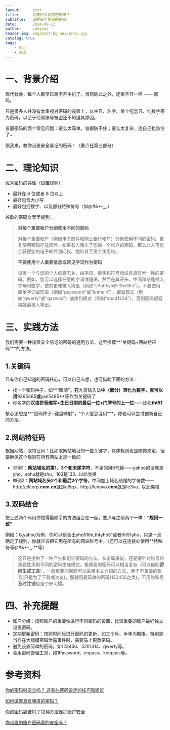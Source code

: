 ```yaml
---
layout:     post
title:      你真的会设置密码吗？
subtitle:   设置安全易记的密码
date:       2024-09-12
author:     Lanyuxs
header-img: img/post-bg-universe.jpg
catalog: true
tags:
    - Std
    - 资源
---
```


# 一、背景介绍

现代社会，每个人都早已离不开手机了，当然除此之外，还离不开一样 —— 密码。

只是很多人并没有太重视对密码的设置上，以生日、名字、某个纪念日、纯数字等为密码，以至于经常账号被盗还不知道其原因。

设置密码的两个常见问题：要么太简单，谁都防不住；要么太复杂，连自己也防住了~

跟我来，教你设置安全易记的密码！（重点在第三部分）

# 二、理论知识

优秀密码的共性（设置规则）：

* 最好在 6 位或者 8 位以上
* 最好包含大小写
* 最好包括数字、以及部分特殊符号（如@#&*-_,.）

谷歌的密码文案里提到：

> **对每个重要帐户分别使用不同的密码**
> 
> 对每个重要帐户（例如电子邮件和网上银行帐户）分别使用不同的密码。重复使用密码存在风险。如果有人猜出了您的一个帐户的密码，那么此人可能会获得您的电子邮件访问权、地址甚至资金使用权。
> 
> **不要使用个人重要信息或常见字词作为密码**
> 
> 设置一个与您的个人信息无关，由字母、数字和符号组成且具有唯一性的密码。例如，您可以选择任意的字词或短语，然后在其开头、中间和结尾插入字母和数字，使其更难被人猜出（例如“sPo0kyh@ll0w3En”）。不要使用简单字词或短语（例如“password”或“letmein”）、键盘模式（例如“qwerty”或“qazwsx”）或序列模式（例如“abcd1234”），否则密码很容易就会被人猜出。

# 三、实践方法

我们需要一种设置安全易记的密码的通用方法，这里推荐**“关键码+网站特征码”**的方法。

## 1.关键码

只有你自己知道的密码核心，可以自己去想，也可借助下面的方法：

* 找一个密码种子，如**“眼睛”**，在**九宫输入法**中（部分）转化为数字，就可以用**9265465**或**yan5465**等作为关键码了
* 你名字的**汉语拼音缩写+生日日期的最后一位+门牌号的上一位**——比如**tht51**

核心思想是**“密码种子+键盘映射”**，**“个人信息混用”**，你也可以尝试创新自己的方法。

## 2.网站特征码

根据网站，取特征码：比如取网站地址的一些关键字，具体规则也是随你来定，但要确保这个规则在所有网站上是一致的

* 举例1：**网站域名的第1、3个和末尾字符**，不足的用0代替——yahoo的话就是yho，sohu就是shu，163是133...以此类推
* 举例2：**网站域名头2个和最后2个字符**，中间加上域名结尾的字符数——http://elcorp.**com.cn**就是el5rp，http://lenovo.**com**就是le3vo...以此类推

## 3.双码结合

把上述两个码用你觉得最顺手的方法组合在一起，要点与之前两个一样：**“规则一致”**

例如：以yahoo为例，你可以组合出yho51tht,thtyho51或者tht51yho，只是一旦确定了规则，你就应该把它用在所有的网站账号中。（还可以在连接处使用**特殊符号@#&*-_,.**等）

> 这只是提供了一种产生和记忆密码的方法，从全局来说，还是要针对账号的重要性采用不同的密码生成模式。极重要的密码可以相当复杂（可以借助**密码生成工具**），一般重要的密码可以采用本文介绍的方法，至于不重要的账号(只是为了下载或浏览)，那就用最简单的密码(123456之类)，不用的账号**及时注销**也是个好习惯。

# 四、补充提醒

* 账户分级：按照账户的重要性进行不同密码的设置，比较重要的账户最好独立设置密码。
* 定期更新密码：按照时间段进行密码的更新，如三个月、半年为期限，特别是当存在大规模密码泄露事件时，需要马上更改密码。
* 避免设置简单的密码，如123456、5201314、qwerty等。
* 善用密码管理工具，如1Password、enpass、keepass等。

# 参考资料

[你的密码够安全吗？ 这有些密码设定的技巧和建议](https://zhuanlan.zhihu.com/p/22938521?refer=xiaxiaozheng)

[如何设置具有强度的密码？](https://www.zhihu.com/question/21659363/answers/updated)

[你的密码靠谱吗？12种方法保护账户安全](https://www.freebuf.com/articles/database/240771.html)

[你设置的账户密码真的安全吗？](https://zhuanlan.zhihu.com/p/46769773)